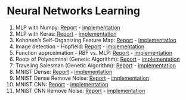 # Neural Networks Learning

1.	MLP with Numpy: [Report](https://github.com/ghazaleh-mahmoodi/Neural_Networks/blob/master/Reports/MLP(Numpy_vs_Keras)_and_MNIST(keras_Remove_Noise).pdf) - [implementation](https://github.com/ghazaleh-mahmoodi/Neural_Networks/blob/master/MLP_with_Numpy.ipynb)
2.	MLP with Keras: [Report](https://github.com/ghazaleh-mahmoodi/Neural_Networks/blob/master/Reports/MLP(Numpy_vs_Keras)_and_MNIST(keras_Remove_Noise).pdf) - [implementation](https://github.com/ghazaleh-mahmoodi/Neural_Networks/blob/master/MLP_with_Keras.ipynb)
3.	Kohonen’s Self-Organizing Feature Map: [Report](https://github.com/ghazaleh-mahmoodi/Neural_Networks/blob/master/Reports/RBF_vs_MLP_and_Kohonen_Report.pdf) - [implementation](https://github.com/ghazaleh-mahmoodi/Neural_Networks/blob/master/Kohonen_(KSOFM).ipynb)
4.	Image detection - Hopfield: [Report](https://github.com/ghazaleh-mahmoodi/Neural_Networks/blob/master/Reports/Genetic_Algorithm_Report.pdf) - [implementation](https://github.com/ghazaleh-mahmoodi/Neural_Networks/blob/master/Hopfield.ipynb)
5.	Function approximation - RBF vs. MLP: [Report](https://github.com/ghazaleh-mahmoodi/Neural_Networks/blob/master/Reports/RBF_vs_MLP_and_Kohonen_Report.pdf) - [implementation](https://github.com/ghazaleh-mahmoodi/Neural_Networks/blob/master/RBF_VS_MLP.ipynb)
6.	Roots of Polynominal (Genetic Algorithm): [Report](https://github.com/ghazaleh-mahmoodi/Neural_Networks/blob/master/Reports/Genetic_Algorithm_Report.pdf) - [implementation](https://github.com/ghazaleh-mahmoodi/Neural_Networks/blob/master/Genetic_Algorithm_Roots_of_Polynominal.ipynb)
7.	Traveling Salesman (Genetic Algorithm): [Report](https://github.com/ghazaleh-mahmoodi/Neural_Networks/blob/master/Reports/Genetic_Algorithm_Report.pdf) - [implementation](https://github.com/ghazaleh-mahmoodi/Neural_Networks/blob/master/Genetic_Algorithm_Traveling_Salesman.ipynb)
8.	MNIST Dense: [Report](https://github.com/ghazaleh-mahmoodi/Neural_Networks/blob/master/Reports/MLP(Numpy_vs_Keras)_and_MNIST(keras_Remove_Noise).pdf) - [implementation](https://github.com/ghazaleh-mahmoodi/Neural_Networks/blob/master/MNIST_Dence_Keras.ipynb)
9.	MNIST Dense Remove Noise: [Report](https://github.com/ghazaleh-mahmoodi/Neural_Networks/blob/master/Reports/MLP(Numpy_vs_Keras)_and_MNIST(keras_Remove_Noise).pdf) - [implementation](https://github.com/ghazaleh-mahmoodi/Neural_Networks/blob/master/MNIST_Dence_Remove_Noise.ipynb)
10.	MNIST CNN: [Report](https://github.com/ghazaleh-mahmoodi/Neural_Networks/blob/master/Reports/MNIST_CNN.pdf) - [implementation](https://github.com/ghazaleh-mahmoodi/Neural_Networks/blob/master/MNIST_CNN.ipynb)
11.	MNIST CNN Remove Noise: [Report](https://github.com/ghazaleh-mahmoodi/Neural_Networks/blob/master/Reports/MNIST_CNN.pdf) - [implementation](https://github.com/ghazaleh-mahmoodi/Neural_Networks/blob/master/MNIST_CNN_Remove_Noise.ipynb)
